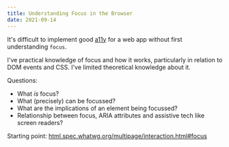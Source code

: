```yaml
---
title: Understanding Focus in the Browser
date: 2021-09-14
---
```


It's difficult to implement good [a11y](https://a11y.coffee/) for a web app without first understanding `focus`.

I've practical knowledge of focus and how it works, particularly in relation to DOM events and CSS. I've limited theoretical knowledge about it.

Questions:

- What _is_ focus?
- What (precisely) can be focussed?
- What are the implications of an element being focussed?
- Relationship between focus, ARIA attributes and assistive tech like screen readers?

Starting point: [html.spec.whatwg.org/multipage/interaction.html#focus](https://html.spec.whatwg.org/multipage/interaction.html#focus)
